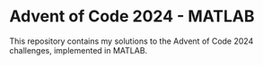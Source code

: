 # Advent of Code 2024 - MATLAB
This repository contains my solutions to the Advent of Code 2024 challenges, implemented in MATLAB.


